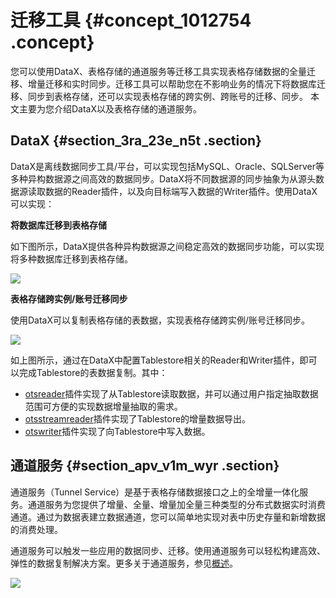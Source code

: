 # 迁移工具 {#concept_1012754 .concept}

您可以使用DataX、表格存储的通道服务等迁移工具实现表格存储数据的全量迁移、增量迁移和实时同步。迁移工具可以帮助您在不影响业务的情况下将数据库迁移、同步到表格存储，还可以实现表格存储的跨实例、跨账号的迁移、同步。 本文主要为您介绍DataX以及表格存储的通道服务。

## DataX {#section_3ra_23e_n5t .section}

DataX是离线数据同步工具/平台，可以实现包括MySQL、Oracle、SQLServer等多种异构数据源之间高效的数据同步。DataX将不同数据源的同步抽象为从源头数据源读取数据的Reader插件，以及向目标端写入数据的Writer插件。使用DataX可以实现：

 **将数据库迁移到表格存储** 

如下图所示，DataX提供各种异构数据源之间稳定高效的数据同步功能，可以实现将多种数据库迁移到表格存储。

![](http://static-aliyun-doc.oss-cn-hangzhou.aliyuncs.com/assets/img/817126/156568760550987_zh-CN.png)

 **表格存储跨实例/账号迁移同步** 

使用DataX可以复制表格存储的表数据，实现表格存储跨实例/账号迁移同步。

![](http://static-aliyun-doc.oss-cn-hangzhou.aliyuncs.com/assets/img/817126/156568760650986_zh-CN.png)

如上图所示，通过在DataX中配置Tablestore相关的Reader和Writer插件，即可以完成Tablestore的表数据复制。其中：

-   [otsreader](https://github.com/alibaba/DataX/blob/master/otsreader/doc/otsreader.md?spm=a2c4e.11153940.0.0.35a675a89gqGSc&file=otsreader.md)插件实现了从Tablestore读取数据，并可以通过用户指定抽取数据范围可方便的实现数据增量抽取的需求。
-   [otsstreamreader](https://github.com/alibaba/DataX/tree/master/otsstreamreader?spm=a2c4e.11153940.0.0.35a675a89gqGSc)插件实现了Tablestore的增量数据导出。
-   [otswriter](https://github.com/alibaba/DataX/blob/master/otswriter/doc/otswriter.md?spm=a2c4e.11153940.0.0.35a675a89gqGSc&file=otswriter.md)插件实现了向Tablestore中写入数据。

## 通道服务 {#section_apv_v1m_wyr .section}

通道服务（Tunnel Service）是基于表格存储数据接口之上的全增量一体化服务。通道服务为您提供了增量、全量、增量加全量三种类型的分布式数据实时消费通道。通过为数据表建立数据通道，您可以简单地实现对表中历史存量和新增数据的消费处理。

通道服务可以触发一些应用的数据同步、迁移。使用通道服务可以轻松构建高效、弹性的数据复制解决方案。更多关于通道服务，参见[概述](../../../../cn.zh-CN/开发指南/通道服务/概述.md#)。

![](http://static-aliyun-doc.oss-cn-hangzhou.aliyuncs.com/assets/img/817126/156568760651019_zh-CN.png)


